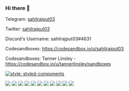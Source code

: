 ### Hi there 👋
Telegram: [sahilrajput03](https://t.me/sahilrajput03)

Twitter: [sahilrajput03](https://twitter.com/freakstarrocks)

Discord's Username: sahilrajput03#4631

Codesandboxes: https://codesandbox.io/u/sahilrajput03

Codesandboxes: Tanner Linsley - https://codesandbox.io/u/tannerlinsley/sandboxes

[![style: styled-components](https://img.shields.io/badge/style-%F0%9F%92%85%20styled--components-orange.svg?colorB=daa357&colorA=db748e)](https://github.com/styled-components/styled-components)

<img src="https://img.shields.io/badge/react%20-%2320232a.svg?&style=for-the-badge&logo=react&logoColor=%2361DAFB"/>

<img src="https://img.shields.io/badge/react_native%20-%2320232a.svg?&style=for-the-badge&logo=react&logoColor=%2361DAFB"/>

<img src="https://img.shields.io/badge/express.js%20-%23404d59.svg?&style=for-the-badge"/>

<img src="https://img.shields.io/badge/material%20ui%20-%230081CB.svg?&style=for-the-badge&logo=material-ui&logoColor=white"/>

<img src="https://img.shields.io/badge/nestjs%20-%23E0234E.svg?&style=for-the-badge&logo=nestjs&logoColor=white" />

<img src="https://img.shields.io/badge/git%20-%23F05033.svg?&style=for-the-badge&logo=git&logoColor=white"/>

<img src="https://img.shields.io/badge/github%20-%23121011.svg?&style=for-the-badge&logo=github&logoColor=white"/>

<img src="https://img.shields.io/badge/@freakstarrocks%20-%231DA1F2.svg?&style=for-the-badge&logo=Twitter&logoColor=white"/>

<img src="https://img.shields.io/badge/sahilrajputfreakstar%20-%23FF0000.svg?&style=for-the-badge&logo=YouTube&logoColor=white"/>

<img src="https://img.shields.io/badge/linkedin%20-%230077B5.svg?&style=for-the-badge&logo=linkedin&logoColor=white"/>

<img src="https://img.shields.io/badge/sahilrajput03E%20-%237289DA.svg?&style=for-the-badge&logo=discord&logoColor=white"/>



<!--
**sahilrajput03/sahilrajput03** is a ✨ _special_ ✨ repository because its `README.md` (this file) appears on your GitHub profile.

Here are some ideas to get you started:

- 🔭 I’m currently working on ...
- 🌱 I’m currently learning ...
- 👯 I’m looking to collaborate on ...
- 🤔 I’m looking for help with ...
- 💬 Ask me about ...
- 📫 How to reach me: ...
- 😄 Pronouns: ...
- ⚡ Fun fact: ...
-->
